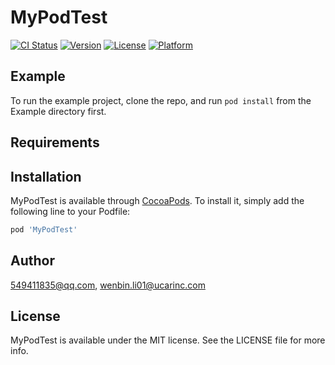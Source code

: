 # MyPodTest

[![CI Status](https://img.shields.io/travis/549411835@qq.com/MyPodTest.svg?style=flat)](https://travis-ci.org/549411835@qq.com/MyPodTest)
[![Version](https://img.shields.io/cocoapods/v/MyPodTest.svg?style=flat)](https://cocoapods.org/pods/MyPodTest)
[![License](https://img.shields.io/cocoapods/l/MyPodTest.svg?style=flat)](https://cocoapods.org/pods/MyPodTest)
[![Platform](https://img.shields.io/cocoapods/p/MyPodTest.svg?style=flat)](https://cocoapods.org/pods/MyPodTest)

## Example

To run the example project, clone the repo, and run `pod install` from the Example directory first.

## Requirements

## Installation

MyPodTest is available through [CocoaPods](https://cocoapods.org). To install
it, simply add the following line to your Podfile:

```ruby
pod 'MyPodTest'
```

## Author

549411835@qq.com, wenbin.li01@ucarinc.com

## License

MyPodTest is available under the MIT license. See the LICENSE file for more info.
